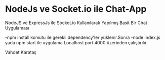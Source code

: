 # NodeJs ve Socket.io ile Chat-App
NodeJS ve ExpressJs ile Socket.io Kullanılarak Yapılmış Basit Bir Chat Uygulaması

-npm install komutu ile gerekli dependency'ler yüklenir.Sonra
-node index.js yada npm start ile uygulama Localhost port 4000 üzerinden çalıştırılır.

Vahdet Karataş